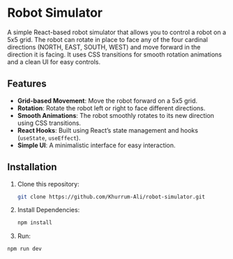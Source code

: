 # Robot Simulator

A simple React-based robot simulator that allows you to control a robot on a 5x5 grid. The robot can rotate in place to face any of the four cardinal directions (NORTH, EAST, SOUTH, WEST) and move forward in the direction it is facing. It uses CSS transitions for smooth rotation animations and a clean UI for easy controls.

## Features

- **Grid-based Movement**: Move the robot forward on a 5x5 grid.
- **Rotation**: Rotate the robot left or right to face different directions.
- **Smooth Animations**: The robot smoothly rotates to its new direction using CSS transitions.
- **React Hooks**: Built using React’s state management and hooks (`useState`, `useEffect`).
- **Simple UI**: A minimalistic interface for easy interaction.

## Installation

1. Clone this repository:

   ```bash
   git clone https://github.com/Khurrum-Ali/robot-simulator.git

2. Install Dependencies:
   ```bash
   npm install
   
3. Run:
  ```bash
  npm run dev
